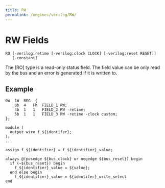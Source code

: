 ```yaml
---
title: RW
permalink: /engines/verilog/RW/
---
```

[{{page.title}}]: {{site.engine_baseurl}}/Verilog/Fields.pm


RW Fields
=========


```
RO [-verilog:retime [-verilog:clock CLOCK] [-verilog:reset RESET]]
   [-constant]

```

The [RO] type is a read-only status field.  The field value can be only
read by the bus and an error is generated if it is written to.


Example
-------


```
0W	1W	REG  {
	0b	4	Fh	FIELD_1	RW;
	4b	1	1	FIELD_2	RW -retime;
	5b	1	1	FIELD_3	RW -retime -clock custom;
};
```


```
module (
  output wire f_${identifer};
);
...

assign f_${identifier} = f_${identifier}_value;

always @(posedge ${bus_clock} or negedge ${bus_reset}) begin
  if (~${bus_reset}) begin
    f_${identifier}_value = ${value};
  end else begin
    f_${identifier}_value = ${identifer}_write_select 
end
```
